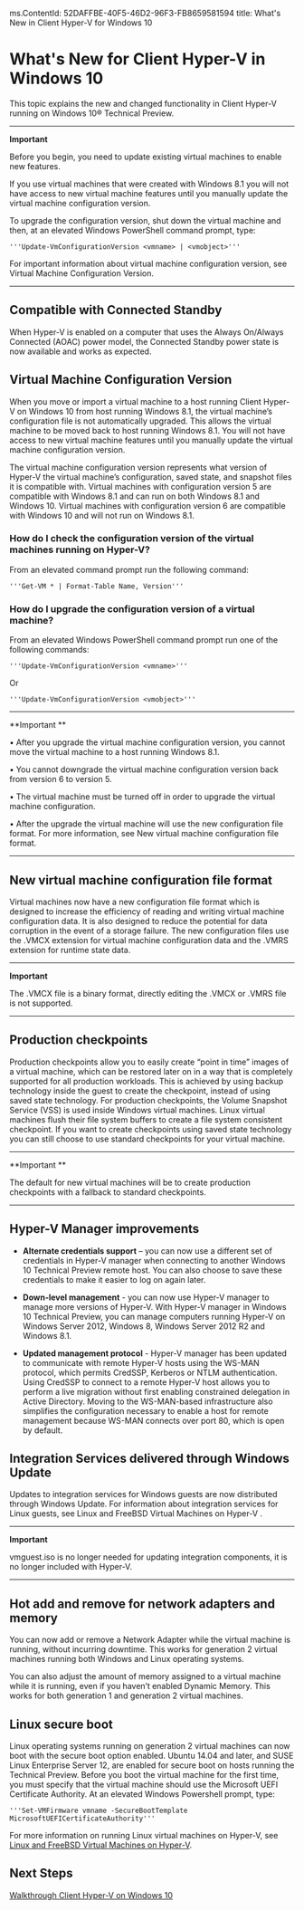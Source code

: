 ms.ContentId: 52DAFFBE-40F5-46D2-96F3-FB8659581594 
title: What's New in Client Hyper-V for Windows 10



# What's New for Client Hyper-V in Windows 10 #

This topic explains the new and changed functionality in Client Hyper-V running on Windows 10® Technical Preview.

----------

**Important** 

Before you begin, you need to update existing virtual machines to enable new features. 

If you use virtual machines that were created with Windows 8.1 you will not have access to new virtual machine features until you manually update the virtual machine configuration version. 

To upgrade the configuration version, shut down the virtual machine and then, at an elevated Windows PowerShell command prompt, type: 

    '''Update-VmConfigurationVersion <vmname> | <vmobject>''' 

For important information about virtual machine configuration version, see Virtual Machine Configuration Version. 

----------


## Compatible with Connected Standby ##


When Hyper-V is enabled on a computer that uses the Always On/Always Connected (AOAC) power model, the Connected Standby power state is now available and works as expected.
 

## Virtual Machine Configuration Version ##


When you move or import a virtual machine to a host running Client Hyper-V on Windows 10 from host running Windows 8.1, the virtual machine’s configuration file is not automatically upgraded. This allows the virtual machine to be moved back to host running Windows 8.1. You will not have access to new virtual machine features until you manually update the virtual machine configuration version. 

The virtual machine configuration version represents what version of Hyper-V the virtual machine’s configuration, saved state, and snapshot files it is compatible with. Virtual machines with configuration version 5 are compatible with Windows 8.1 and can run on both Windows 8.1 and Windows 10. Virtual machines with configuration version 6 are compatible with Windows 10 and will not run on Windows 8.1.



### How do I check the configuration version of the virtual machines running on Hyper-V? ###

From an elevated command prompt run the following command:


    '''Get-VM * | Format-Table Name, Version'''


### How do I upgrade the configuration version of a virtual machine?  ###

From an elevated Windows PowerShell command prompt run one of the following commands:



    '''Update-VmConfigurationVersion <vmname>'''

Or


    '''Update-VmConfigurationVersion <vmobject>'''


----------

**Important **

• After you upgrade the virtual machine configuration version, you cannot move the virtual machine to a host running Windows 8.1.


• You cannot downgrade the virtual machine configuration version back from version 6 to version 5.


• The virtual machine must be turned off in order to upgrade the virtual machine configuration.


• After the upgrade the virtual machine will use the new configuration file format. For more information, see New virtual machine configuration file format.


----------

 


 




## New virtual machine configuration file format ##

Virtual machines now have a new configuration file format which is designed to increase the efficiency of reading and writing virtual machine configuration data. It is also designed to reduce the potential for data corruption in the event of a storage failure. The new configuration files use the .VMCX extension for virtual machine configuration data and the .VMRS extension for runtime state data. 



----------

**Important** 

The .VMCX file is a binary format, directly editing the .VMCX or .VMRS file is not supported.

----------


## Production checkpoints ##


Production checkpoints allow you to easily create “point in time” images of a virtual machine, which can be restored later on in a way that is completely supported for all production workloads. This is achieved by using backup technology inside the guest to create the checkpoint, instead of using saved state technology. For production checkpoints, the Volume Snapshot Service (VSS) is used inside Windows virtual machines. Linux virtual machines flush their file system buffers to create a file system consistent checkpoint. If you want to create checkpoints using saved state technology you can still choose to use standard checkpoints for your virtual machine. 



----------

**Important **

The default for new virtual machines will be to create production checkpoints with a fallback to standard checkpoints. 
 

----------



## Hyper-V Manager improvements ##


- **Alternate credentials support** – you can now use a different set of credentials in Hyper-V manager when connecting to another Windows 10 Technical Preview remote host. You can also choose to save these credentials to make it easier to log on again later. 

- **Down-level management** - you can now use Hyper-V manager to manage more versions of Hyper-V. With Hyper-V manager in Windows 10 Technical Preview, you can manage computers running Hyper-V on Windows Server 2012, Windows 8, Windows Server 2012 R2 and Windows 8.1.


- **Updated management protocol** - Hyper-V manager has been updated to communicate with remote Hyper-V hosts using the WS-MAN protocol, which permits CredSSP, Kerberos or NTLM authentication. Using CredSSP to connect to a remote Hyper-V host allows you to perform a live migration without first enabling constrained delegation in Active Directory. Moving to the WS-MAN-based infrastructure also simplifies the configuration necessary to enable a host for remote management because WS-MAN connects over port 80, which is open by default.




 




## Integration Services delivered through Windows Update ##

Updates to integration services for Windows guests are now distributed through Windows Update. For information about integration services for Linux guests, see Linux and FreeBSD Virtual Machines on Hyper-V .



----------

**Important**

vmguest.iso is no longer needed for updating integration components, it is no longer included with Hyper-V.
 

----------


## Hot add and remove for network adapters and memory ##

You can now add or remove a Network Adapter while the virtual machine is running, without incurring downtime. This works for generation 2 virtual machines running both Windows and Linux operating systems. 

You can also adjust the amount of memory assigned to a virtual machine while it is running, even if you haven’t enabled Dynamic Memory. This works for both generation 1 and generation 2 virtual machines.
 




## Linux secure boot ##

Linux operating systems running on generation 2 virtual machines can now boot with the secure boot option enabled.  Ubuntu 14.04 and later, and SUSE Linux Enterprise Server 12, are enabled for secure boot on hosts running the Technical Preview. Before you boot the virtual machine for the first time, you must specify that the virtual machine should use the Microsoft UEFI Certificate Authority.  At an elevated Windows Powershell prompt, type:


    '''Set-VMFirmware vmname -SecureBootTemplate MicrosoftUEFICertificateAuthority'''

For more information on running Linux virtual machines on Hyper-V, see [Linux and FreeBSD Virtual Machines on Hyper-V](https://technet.microsoft.com/library/dn531030.aspx).


## Next Steps ##

[Walkthrough Client Hyper-V on Windows 10](..\quick_start\walkthrough_client_hyperv.md)